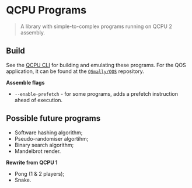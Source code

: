 
# QCPU Programs

> A library with simple-to-complex programs running on QCPU 2 assembly.

## Build

See the [QCPU CLI](https://github.com/QSmally/QCPU-CLI) for building and emulating these programs. For the QOS application, it can be found at the [`QSmally/QOS`](https://github.com/QSmally/QOS) repository.

**Assemble flags**

* `--enable-prefetch` - for some programs, adds a prefetch instruction ahead of execution.

## Possible future programs

* Software hashing algorithm;
* Pseudo-randomiser algortihm;
* Binary search algorithm;
* Mandelbrot render.

**Rewrite from QCPU 1**

* Pong (1 & 2 players);
* Snake.

